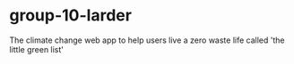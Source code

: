 # group-10-larder
The climate change web app to help users live a zero waste life
called 'the little green list'
